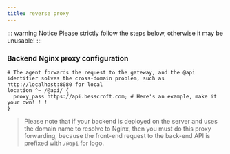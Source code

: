 ```yaml
---
title: reverse proxy
---
```


::: warning Notice
Please strictly follow the steps below, otherwise it may be unusable!
:::

### Backend Nginx proxy configuration

```nginx
# The agent forwards the request to the gateway, and the @api identifier solves the cross-domain problem, such as http://localhost:8080 for local
location ^~ /@api/ {
  proxy_pass https://api.besscroft.com; # Here's an example, make it your own! ! !
}
```

> Please note that if your backend is deployed on the server and uses the domain name to resolve to Nginx, then you must do this proxy forwarding, because the front-end request to the back-end API is prefixed with `/@api` for logo.


